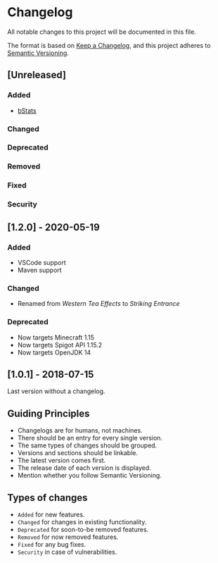# Changelog

All notable changes to this project will be documented in this file.

The format is based on [Keep a Changelog](https://keepachangelog.com/en/1.0.0/), and this project adheres to [Semantic Versioning](https://semver.org/spec/v2.0.0.html).

## [Unreleased]

### Added

- [bStats](https://bstats.org/plugin/bukkit/_/7737)

### Changed

### Deprecated

### Removed

### Fixed

### Security

## [1.2.0] - 2020-05-19

### Added

- VSCode support
- Maven support

### Changed

- Renamed from _Western Tea Effects_ to _Striking Entrance_

### Deprecated

- Now targets Minecraft 1.15
- Now targets Spigot API 1.15.2
- Now targets OpenJDK 14

## [1.0.1] - 2018-07-15

Last version without a changelog.

## Guiding Principles

- Changelogs are for humans, not machines.
- There should be an entry for every single version.
- The same types of changes should be grouped.
- Versions and sections should be linkable.
- The latest version comes first.
- The release date of each version is displayed.
- Mention whether you follow Semantic Versioning.

## Types of changes

- `Added` for new features.
- `Changed` for changes in existing functionality.
- `Deprecated` for soon-to-be removed features.
- `Removed` for now removed features.
- `Fixed` for any bug fixes.
- `Security` in case of vulnerabilities.
